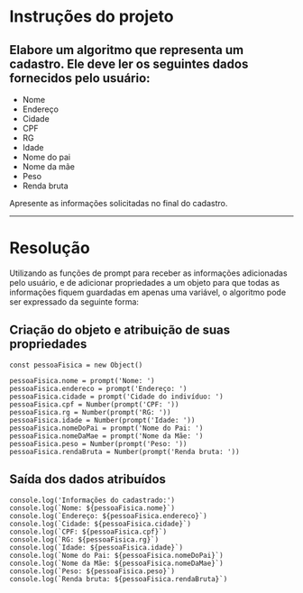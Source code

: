 # Instruções do projeto
## Elabore um algoritmo que representa um cadastro. Ele deve ler os seguintes dados fornecidos pelo usuário:

- Nome
- Endereço
- Cidade
- CPF
- RG
- Idade
- Nome do pai
- Nome da mãe
- Peso
- Renda bruta

Apresente as informações solicitadas no final do cadastro.

----------------------------------------

# Resolução

Utilizando as funções de prompt para receber as informações adicionadas pelo usuário, e de adicionar propriedades a um objeto para
que todas as informações fiquem guardadas em apenas uma variável, o algoritmo pode ser expressado da seguinte forma: 

## Criação do objeto e atribuição de suas propriedades
```
const pessoaFisica = new Object()

pessoaFisica.nome = prompt('Nome: ')
pessoaFisica.endereco = prompt('Endereço: ')
pessoaFisica.cidade = prompt('Cidade do indivíduo: ')
pessoaFisica.cpf = Number(prompt('CPF: '))
pessoaFisica.rg = Number(prompt('RG: '))
pessoaFisica.idade = Number(prompt('Idade: '))
pessoaFisica.nomeDoPai = prompt('Nome do Pai: ')
pessoaFisica.nomeDaMae = prompt('Nome da Mãe: ')
pessoaFisica.peso = Number(prompt('Peso: '))
pessoaFisica.rendaBruta = Number(prompt('Renda bruta: '))
```
## Saída dos dados atribuídos

```
console.log('Informações do cadastrado:')
console.log(`Nome: ${pessoaFisica.nome}`)
console.log(`Endereço: ${pessoaFisica.endereco}`) 
console.log(`Cidade: ${pessoaFisica.cidade}`)
console.log(`CPF: ${pessoaFisica.cpf}`)
console.log(`RG: ${pessoaFisica.rg}`)
console.log(`Idade: ${pessoaFisica.idade}`)
console.log(`Nome do Pai: ${pessoaFisica.nomeDoPai}`)
console.log(`Nome da Mãe: ${pessoaFisica.nomeDaMae}`)
console.log(`Peso: ${pessoaFisica.peso}`)
console.log(`Renda bruta: ${pessoaFisica.rendaBruta}`)
